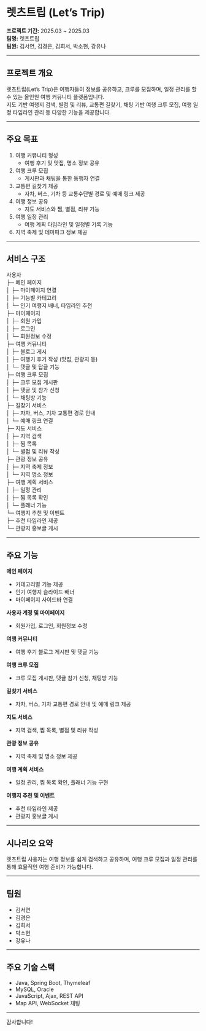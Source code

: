 # 렛츠트립 (Let’s Trip)

**프로젝트 기간:** 2025.03 ~ 2025.03  
**팀명:** 렛츠트립  
**팀원:** 김서연, 김경은, 김희서, 박소현, 강유나  

---

## 프로젝트 개요  
렛츠트립(Let’s Trip)은 여행자들이 정보를 공유하고, 크루를 모집하며, 일정 관리를 할 수 있는 올인원 여행 커뮤니티 플랫폼입니다.  
지도 기반 여행지 검색, 별점 및 리뷰, 교통편 길찾기, 채팅 기반 여행 크루 모집, 여행 일정 타임라인 관리 등 다양한 기능을 제공합니다.  

---

## 주요 목표  
1. 여행 커뮤니티 형성  
   - 여행 후기 및 맛집, 명소 정보 공유  
2. 여행 크루 모집  
   - 게시판과 채팅을 통한 동행자 연결  
3. 교통편 길찾기 제공  
   - 자차, 버스, 기차 등 교통수단별 경로 및 예매 링크 제공  
4. 여행 정보 공유  
   - 지도 서비스와 찜, 별점, 리뷰 기능  
5. 여행 일정 관리  
   - 여행 계획 타임라인 및 일정별 기록 기능  
6. 지역 축제 및 테마파크 정보 제공  

---

## 서비스 구조

사용자  
├─ 메인 페이지  
│  ├─ 마이페이지 연결  
│  ├─ 기능별 카테고리  
│  └─ 인기 여행지 배너, 타임라인 추천  
├─ 마이페이지  
│  ├─ 회원 가입  
│  ├─ 로그인  
│  └─ 회원정보 수정  
├─ 여행 커뮤니티  
│  ├─ 블로그 게시  
│  ├─ 여행기 후기 작성 (맛집, 관광지 등)  
│  └─ 댓글 및 답글 기능  
├─ 여행 크루 모집  
│  ├─ 크루 모집 게시판  
│  ├─ 댓글 및 참가 신청  
│  └─ 채팅방 기능  
├─ 길찾기 서비스  
│  ├─ 자차, 버스, 기차 교통편 경로 안내  
│  └─ 예매 링크 연결  
├─ 지도 서비스  
│  ├─ 지역 검색  
│  ├─ 찜 목록  
│  └─ 별점 및 리뷰 작성  
├─ 관광 정보 공유  
│  ├─ 지역 축제 정보  
│  └─ 지역 명소 정보  
├─ 여행 계획 서비스  
│  ├─ 일정 관리  
│  ├─ 찜 목록 확인  
│  └─ 플래너 기능  
└─ 여행지 추천 및 이벤트  
   ├─ 추천 타임라인 제공  
   └─ 관광지 홍보글 게시  

---

## 주요 기능

**메인 페이지**  
- 카테고리별 기능 제공  
- 인기 여행지 슬라이드 배너  
- 마이페이지 사이드바 연결  

**사용자 계정 및 마이페이지**  
- 회원가입, 로그인, 회원정보 수정  

**여행 커뮤니티**  
- 여행 후기 블로그 게시판 및 댓글 기능  

**여행 크루 모집**  
- 크루 모집 게시판, 댓글 참가 신청, 채팅방 기능  

**길찾기 서비스**  
- 자차, 버스, 기차 교통편 경로 안내 및 예매 링크 제공  

**지도 서비스**  
- 지역 검색, 찜 목록, 별점 및 리뷰 작성  

**관광 정보 공유**  
- 지역 축제 및 명소 정보 제공  

**여행 계획 서비스**  
- 일정 관리, 찜 목록 확인, 플래너 기능 구현  

**여행지 추천 및 이벤트**  
- 추천 타임라인 제공  
- 관광지 홍보글 게시  

---

## 시나리오 요약  
렛츠트립 사용자는 여행 정보를 쉽게 검색하고 공유하며, 여행 크루 모집과 일정 관리를 통해 효율적인 여행 준비가 가능합니다.

---

## 팀원  
- 김서연  
- 김경은  
- 김희서  
- 박소현  
- 강유나  

---

## 주요 기술 스택  
- Java, Spring Boot, Thymeleaf  
- MySQL, Oracle  
- JavaScript, Ajax, REST API  
- Map API, WebSocket 채팅  

---

감사합니다!
